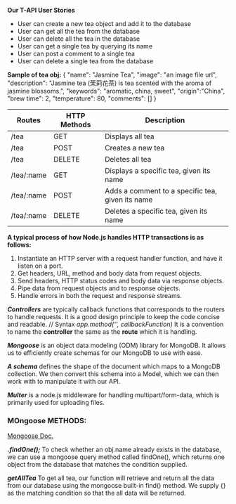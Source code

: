 **Our T-API User Stories**
* User can create a new tea object and add it to the database
* User can get all the tea from the database
* User can delete all the tea in the database
* User can get a single tea by querying its name
* User can post a comment to a single tea
* User can delete a single tea from the database


**Sample of tea obj:**
{
    "name": "Jasmine Tea",
    "image": "an image file url",
    "description": "Jasmine tea (茉莉花茶) is tea scented with the aroma of jasmine blossoms.",
    "keywords": "aromatic, china, sweet",
    "origin":"China",
    "brew time": 2,
    "temperature": 80,
    "comments": []
}

Routes     | HTTP Methods |	Description
-----------|--------------|-------------
/tea       | GET          |	Displays all tea
/tea       | POST         |	Creates a new tea
/tea       | DELETE       |	Deletes all tea
/tea/:name | GET          |	Displays a specific tea, given its name
/tea/:name | POST         |	Adds a comment to a specific tea, given its name
/tea/:name | DELETE       |	Deletes a specific tea, given its name

**A typical process of how Node.js handles HTTP transactions is as follows:**

1. Instantiate an HTTP server with a request handler function, and have it listen on a port.
2. Get headers, URL, method and body data from request objects.
3. Send headers, HTTP status codes and body data via response objects.
4. Pipe data from request objects and to response objects.
5. Handle errors in both the request and response streams.

***Controllers*** are typically callback functions that corresponds to the routers to handle requests. It is a good design principle to keep the code concise and readable.
// Syntax
*app.method('<path>', callbackFunction)*
 It is a convention to name the **controller** the same as the **route** which it is handling.

 ***Mongoose*** is an object data modeling (ODM) library for MongoDB. It allows us to efficiently create schemas for our MongoDB to use with ease.

 ***A schema*** defines the shape of the document which maps to a MongoDB collection. We then convert this schema into a Model, which we can then work with to manipulate it with our API.

 ***Multer*** is a node.js middleware for handling multipart/form-data, which is primarily used for uploading files.


### MOngoose METHODS:
[Mongoose Doc.](https://mongoosejs.com/docs/api.html#model_Model.findOne)


***.findOne();***
 To check whether an obj.name already exists in the database, we can use a mongoose query method called findOne(), which returns one object from the database that matches the condition supplied.

***getAllTea***
To get all tea, our function will retrieve and return all the data from our database using the mongoose built-in find() method. We supply {} as the matching condition so that the all data will be returned.